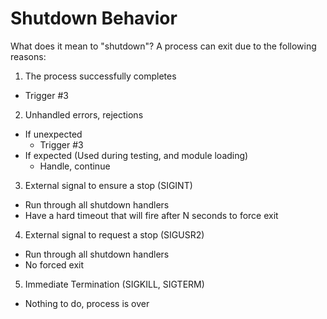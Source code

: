 # Shutdown Behavior

What does it mean to "shutdown"?  A process can exit due to the following reasons:

1. The process successfully completes
  - Trigger #3
2. Unhandled errors, rejections
  - If unexpected
    - Trigger #3
  - If expected (Used during testing, and module loading)
    - Handle, continue
3. External signal to ensure a stop (SIGINT)
  - Run through all shutdown handlers
  - Have a hard timeout that will fire after N seconds to force exit
4. External signal to request a stop (SIGUSR2)
  - Run through all shutdown handlers
  - No forced exit
5. Immediate Termination (SIGKILL, SIGTERM)
  - Nothing to do, process is over